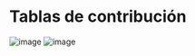 # Tablas de contribución
![image](https://user-images.githubusercontent.com/92699339/142793597-01a2ad06-b5b5-4405-bac4-27e60f4ec0bc.png)
![image](https://user-images.githubusercontent.com/92699339/142793736-aa4dd621-92f0-4a96-8d66-9234a1e9f4a9.png)

